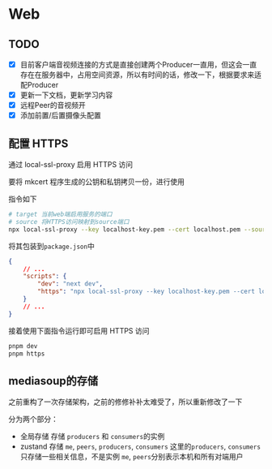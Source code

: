 # Web

## TODO

- [x] 目前客户端音视频连接的方式是直接创建两个Producer一直用，但这会一直存在在服务器中，占用空间资源，所以有时间的话，修改一下，根据要求来适配Producer
- [x] 更新一下文档，更新学习内容
- [x] 远程Peer的音视频开
- [x] 添加前置/后置摄像头配置

## 配置 HTTPS

通过 local-ssl-proxy 启用 HTTPS 访问

要将 mkcert 程序生成的公钥和私钥拷贝一份，进行使用

指令如下

```bash
# target 当前web端启用服务的端口
# source 将HTTPS访问映射到source端口
npx local-ssl-proxy --key localhost-key.pem --cert localhost.pem --source 3001 --target 3000
```

将其包装到`package.json`中

```json
{
	// ...
	"scripts": {
		"dev": "next dev",
		"https": "npx local-ssl-proxy --key localhost-key.pem --cert localhost.pem --source 3001 --target 3000"
	}
	// ...
}
```

接着使用下面指令运行即可启用 HTTPS 访问

```bash
pnpm dev
pnpm https
```

## mediasoup的存储

之前重构了一次存储架构，之前的修修补补太难受了，所以重新修改了一下

分为两个部分：

- 全局存储
  存储 `producers` 和 `consumers`的实例
- zustand
  存储 `me`, `peers`, `producers`, `consumers`
  这里的`producers`, `consumers`只存储一些相关信息，不是实例
  `me`, `peers`分别表示本机和所有对端用户
